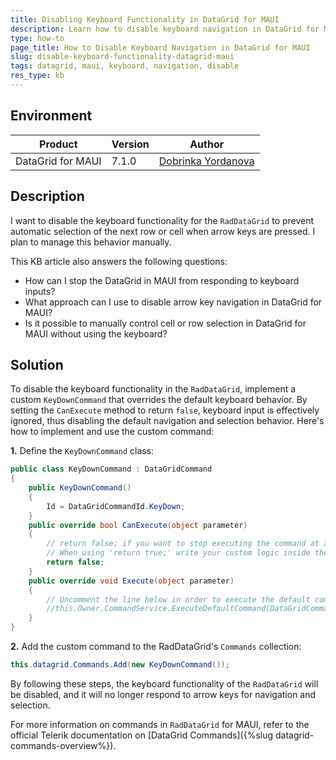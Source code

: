 ```yaml
---
title: Disabling Keyboard Functionality in DataGrid for MAUI
description: Learn how to disable keyboard navigation in DataGrid for MAUI to prevent automatic row or cell selection when using arrow keys.
type: how-to
page_title: How to Disable Keyboard Navigation in DataGrid for MAUI
slug: disable-keyboard-functionality-datagrid-maui
tags: datagrid, maui, keyboard, navigation, disable
res_type: kb
---
```


## Environment

| Product | Version | Author |
| --- | --- | --- |
| DataGrid for MAUI | 7.1.0 | [Dobrinka Yordanova](https://www.telerik.com/blogs/author/dobrinka-yordanova) |

## Description

I want to disable the keyboard functionality for the `RadDataGrid` to prevent automatic selection of the next row or cell when arrow keys are pressed. I plan to manage this behavior manually.

This KB article also answers the following questions:
- How can I stop the DataGrid in MAUI from responding to keyboard inputs?
- What approach can I use to disable arrow key navigation in DataGrid for MAUI?
- Is it possible to manually control cell or row selection in DataGrid for MAUI without using the keyboard?

## Solution

To disable the keyboard functionality in the `RadDataGrid`, implement a custom `KeyDownCommand` that overrides the default keyboard behavior. By setting the `CanExecute` method to return `false`, keyboard input is effectively ignored, thus disabling the default navigation and selection behavior. Here's how to implement and use the custom command:

**1.** Define the `KeyDownCommand` class:

```csharp
public class KeyDownCommand : DataGridCommand
{
    public KeyDownCommand()
    {
        Id = DataGridCommandId.KeyDown;
    }
    public override bool CanExecute(object parameter)
    {
        // return false; if you want to stop executing the command at all.
        // When using 'return true;' write your custom logic inside the 'Execute' method.
        return false;
    }
    public override void Execute(object parameter)
    {
        // Uncomment the line below in order to execute the default command and enable the keyboard navigation support. Alternatively, write your custom logic implementation.
        //this.Owner.CommandService.ExecuteDefaultCommand(DataGridCommandId.KeyDown, parameter);
    }
}

```

**2.** Add the custom command to the RadDataGrid's `Commands` collection:

```csharp
this.datagrid.Commands.Add(new KeyDownCommand());
```

By following these steps, the keyboard functionality of the `RadDataGrid` will be disabled, and it will no longer respond to arrow keys for navigation and selection.

For more information on commands in `RadDataGrid` for MAUI, refer to the official Telerik documentation on [DataGrid Commands]({%slug datagrid-commands-overview%}).
